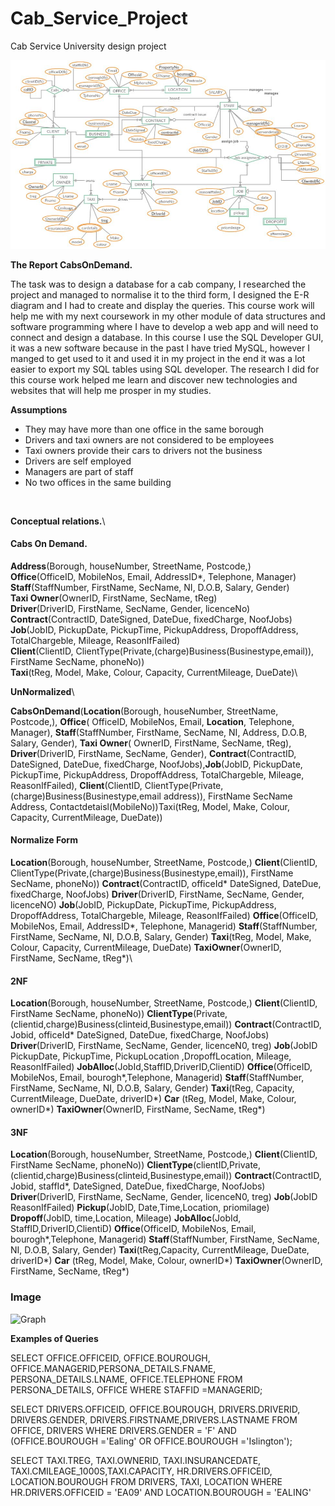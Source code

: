 # Cab_Service_Project
Cab Service University design project

![Graph](/img/graph.JPG ) 

__The Report CabsOnDemand.__

The task was to design a database for a cab company, I researched the project and managed to normalise it to the third form, I designed the E-R diagram and I had to create and display the queries.
This course work will help me with my next coursework in my other module of data structures and software programming where I have to develop a web app and will need to connect and design a database.
In this course I use the SQL Developer GUI, it was a new software because in the past I have tried MySQL, however I manged to get used to it and used it in my project in the end it was a lot easier to export my SQL tables using SQL developer. The research I did for this course work helped me learn and discover new technologies and websites that will help me prosper in my studies.

**Assumptions**

* They may have more than one office in the same borough
* Drivers and taxi owners are not considered to be employees
* Taxi owners provide their cars to drivers not the business
* Drivers are self employed 
* Managers are part of staff
* No two offices in the same building

<img img="grph1.JPG" width="800" />


**Conceptual relations.**\

#### Cabs On Demand.

**Address**(Borough, houseNumber, StreetName, Postcode,)\
**Office**(OfficeID, MobileNos, Email, AddressID*, Telephone, Manager)\
 **Staff**(StaffNumber, FirstName, SecName, NI, D.O.B, Salary, Gender)\
**Taxi Owner**(OwnerID, FirstName, SecName, tReg)\
**Driver**(DriverID, FirstName, SecName, Gender, licenceNo)\
**Contract**(ContractID, DateSigned, DateDue, fixedCharge, NoofJobs)\
**Job**(JobID, PickupDate, PickupTime, PickupAddress, DropoffAddress, TotalChargeble, Mileage, ReasonIfFailed)\
**Client**(ClientID, ClientType(Private,(charge)Business(Businestype,email)), FirstName SecName, phoneNo))\
**Taxi**(tReg, Model, Make, Colour, Capacity, CurrentMileage, DueDate)\

**UnNormalized**\

**CabsOnDemand**(**Location**(Borough, houseNumber, StreetName, Postcode,), **Office**( OfficeID, MobileNos, Email, **Location**, Telephone, Manager), **Staff**(StaffNumber, FirstName, SecName, NI, Address, D.O.B, Salary, Gender), **Taxi Owner**( OwnerID, FirstName, SecName, tReg), **Driver**(DriverID, FirstName, SecName, Gender), **Contract**(ContractID, DateSigned, DateDue, fixedCharge, NoofJobs),**Job**(JobID, PickupDate, PickupTime, PickupAddress, DropoffAddress, TotalChargeble, Mileage, ReasonIfFailed), **Client**(ClientID, ClientType(Private,(charge)Business(Businestype,email address)), FirstName SecName Address, Contactdetaisl(MobileNo))Taxi(tReg, Model, Make, Colour, Capacity, CurrentMileage, DueDate))

#### Normalize Form

**Location**(Borough, houseNumber, StreetName, Postcode,)
**Client**(ClientID, ClientType(Private,(charge)Business(Businestype,email)), FirstName SecName, phoneNo))
**Contract**(ContractID, officeId* DateSigned, DateDue, fixedCharge, NoofJobs)
**Driver**(DriverID, FirstName, SecName, Gender, licenceNO)
**Job**(JobID, PickupDate, PickupTime, PickupAddress, DropoffAddress, TotalChargeble, Mileage, ReasonIfFailed)
**Office**(OfficeID, MobileNos, Email, AddressID*, Telephone, Managerid)
**Staff**(StaffNumber, FirstName, SecName, NI, D.O.B, Salary, Gender)
**Taxi**(tReg, Model, Make, Colour, Capacity, CurrentMileage, DueDate)
**TaxiOwner**(OwnerID, FirstName, SecName, tReg*)\

#### 2NF

**Location**(Borough, houseNumber, StreetName, Postcode,)
**Client**(ClientID, FirstName SecName, phoneNo))
**ClientType**(Private,(clientid,charge)Business(clinteid,Businestype,email))
**Contract**(ContractID, Jobid, officeId* DateSigned, DateDue, fixedCharge, NoofJobs)
**Driver**(DriverID, FirstName, SecName, Gender, licenceN0, treg)
**Job**(JobID PickupDate, PickupTime, PickupLocation ,DropoffLocation, Mileage, ReasonIfFailed)
**JobAlloc**(JobId,StaffID,DriverID,ClientiD)
**Office**(OfficeID, MobileNos, Email, bourogh*,Telephone, Managerid)
**Staff**(StaffNumber, FirstName, SecName, NI, D.O.B, Salary, Gender)
**Taxi**(tReg, Capacity, CurrentMileage, DueDate, driverID*)
**Car** (tReg, Model, Make, Colour, ownerID*) 
**TaxiOwner**(OwnerID, FirstName, SecName, tReg*)

#### 3NF

**Location**(Borough, houseNumber, StreetName, Postcode,)
**Client**(ClientID, FirstName SecName, phoneNo))
**ClientType**(clientID,Private,(clientid,charge)Business(clinteid,Businestype,email))
**Contract**(ContractID, Jobid, staffId*, DateSigned, DateDue, fixedCharge, NoofJobs)
**Driver**(DriverID, FirstName, SecName, Gender, licenceN0, treg)
**Job**(JobID ReasonIfFailed)
**Pickup**(JobID, Date,Time,Location, priomilage)
**Dropoff**(JobID, time,Location, Mileage)
**JobAlloc**(JobId, StaffID,DriverID,ClientiD)
**Office**(OfficeID, MobileNos, Email, bourogh*,Telephone, Managerid)
**Staff**(StaffNumber, FirstName, SecName, NI, D.O.B, Salary, Gender)
**Taxi**(tReg,Capacity, CurrentMileage, DueDate, driverID*)
**Car** (tReg, Model, Make, Colour, ownerID*) 
**TaxiOwner**(OwnerID, FirstName, SecName, tReg*)

### Image 

![Graph](/img/Display_1.JPG)

**Examples of Queries** 

SELECT OFFICE.OFFICEID, OFFICE.BOUROUGH, OFFICE.MANAGERID,PERSONA_DETAILS.FNAME, PERSONA_DETAILS.LNAME, OFFICE.TELEPHONE
FROM PERSONA_DETAILS, OFFICE
WHERE STAFFID =MANAGERID; 

SELECT DRIVERS.OFFICEID, OFFICE.BOUROUGH, DRIVERS.DRIVERID, DRIVERS.GENDER, DRIVERS.FIRSTNAME,DRIVERS.LASTNAME FROM OFFICE, DRIVERS
WHERE DRIVERS.GENDER = 'F' AND (OFFICE.BOUROUGH ='Ealing' OR OFFICE.BOUROUGH ='Islington');

SELECT TAXI.TREG, TAXI.OWNERID, TAXI.INSURANCEDATE, TAXI.CMILEAGE_1000S,TAXI.CAPACITY, HR.DRIVERS.OFFICEID, LOCATION.BOUROUGH FROM DRIVERS, TAXI, LOCATION
WHERE HR.DRIVERS.OFFICEID = 'EA09' AND
LOCATION.BOUROUGH = 'EALING'

